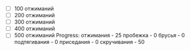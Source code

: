 - [ ] 100 отжиманий
- [ ] 200 отжиманий
- [ ] 300 отжиманий
- [ ] 400 отжиманий
- [ ] 500 отжиманий
Progress:
отжимания - 25
пробежка - 0
брусья - 0
подтягивания - 0
приседания - 0
скручивания - 50
